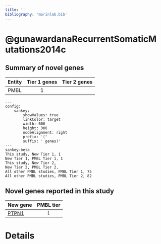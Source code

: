 ```yaml
---
title: ''
bibliography: 'morinlab.bib'
---
```


# @gunawardanaRecurrentSomaticMutations2014c
## Summary of novel genes

|Entity| Tier 1 genes| Tier 2 genes|
|:-:|:-:|:-:|
|PMBL|1||
```mermaid
---
config:
    sankey:
        showValues: true
        linkColor: target
        width: 600
        height: 300
        nodeAlignment: right
        prefix: '('
        suffix: ' genes)'
---
sankey-beta
This study, New Tier 1, 1
New Tier 1, PMBL Tier 1, 1
This study, New Tier 2, 
New Tier 2, PMBL Tier 2, 
All other PMBL studies, PMBL Tier 1, 75
All other PMBL studies, PMBL Tier 2, 82
```


## Novel genes reported in this study

|New gene|PMBL tier|
|:-|:-:|
|[PTPN1](PTPN1)|1 |

# Details


